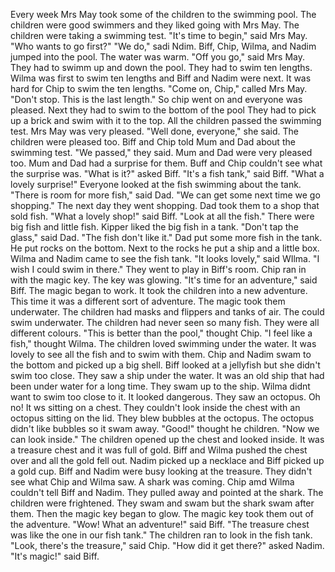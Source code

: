 Every week Mrs May took some of the children to the swimming pool.
The children were good swimmers and they liked going with Mrs May.
The children were taking a swimming test.
"It's time to begin," said Mrs May.
"Who wants to go first?"
"We do," sadi Ndim.
Biff, Chip, Wilma, and Nadim jumped into the pool.
The water was warm.
"Off you go," said Mrs May.
They had to swimm up and down the pool.
They had to swim ten lengths.
Wilma was first to swim ten lengths and Biff and Nadim were next.
It was hard for Chip to swim the ten lengths.
"Come on, Chip," called Mrs May.
"Don't stop. This is the last length."
So chip went on and everyone was pleased.
Next they had to swim to the bottom of the pool
They had to pick up a brick and swim with it to the top.
All the children passed the swimming test.
Mrs May was very pleased.
"Well done, everyone," she said.
The children were pleased too.
Biff and Chip told Mum and Dad about the swimming test.
"We passed," they said.
Mum and Dad were very pleased too.
Mum and Dad had a surprise for them.
Buff and Chip couldn't see what the surprise was.
"What is it?" asked Biff.
"It's a fish tank," said Biff.
"What a lovely surprise!"
Everyone looked at the fish swimming about the tank.
"There is room for more fish," said Dad.
"We can get some next time we go shopping."
The next day they went shopping.
Dad took them to a shop that sold fish.
"What a lovely shop!" said Biff.
"Look at all the fish."
There were big fish and little fish.
Kipper liked the big fish in a tank.
"Don't tap the glass," said Dad.
"The fish don't like it."
Dad put some more fish in the tank.
He put rocks on the bottom.
Next to the rocks he put a ship and a little box.
Wilma and Nadim came to see the fish tank.
"It looks lovely," said WIlma.
"I wish I could swim in there."
They went to play in Biff's room.
Chip ran in with the magic key.
The key was glowing.
"It's time for an adventure," said Biff.
The magic began to work.
It took the children into a new adventure.
This time it was a different sort of adventure.
The magic took them underwater.
The children had masks and flippers and tanks of air.
The could swim underwater.
The children had never seen so many fish.
They were all different colours.
"This is better than the pool," thought Chip.
"I feel like a fish," thought Wilma.
The children loved swimming under the water.
It was lovely to see all the fish and to swim with them.
Chip and Nadim swam to the bottom and picked up a big shell.
Biff looked at a jellyfish but she didn't swim too close.
They saw a ship under the water.
It was an old ship that had been under water for a long time.
They swam up to the ship.
Wilma didnt want to swim too close to it.
It looked dangerous.
They saw an octopus.
Oh no!
It ws sitting on a chest.
They couldn't look inside the chest with an octopus sitting on the lid.
They blew bubbles at the octopus.
The octopus didn't like bubbles so it swam away.
"Good!" thought he children.
"Now we can look inside."
The children opened up the chest and looked inside.
It was a treasure chest and it was full of gold.
Biff and Wilma pushed the chest over and all the gold fell out.
Nadim picked up a necklace and Biff picked up a gold cup.
Biff and Nadim were busy looking at the treasure.
They didn't see what Chip and Wilma saw.
A shark was coming.
Chip amd Wilma couldn't tell Biff and Nadim.
They pulled away and pointed at the shark.
The children were frightened.
They swam and swam but the shark swam after them.
Then the magic key began to glow.
The magic key took them out of the adventure.
"Wow! What an adventure!" said Biff.
"The treasure chest was like the one in our fish tank."
The children ran to look in the fish tank.
"Look, there's the treasure," said Chip.
"How did it get there?" asked Nadim.
"It's magic!" said Biff.
